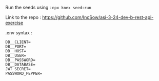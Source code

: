 Run the seeds using  :
`npx knex seed:run`

Link to the repo : https://github.com/IncSow/asi-3-24-dev-b-rest-api-exercise


.env syntax :
```
DB__CLIENT=
DB__PORT=
DB__HOST=
DB__USER=
DB__PASSWORD=
DB__DATABASE=
JWT_SECRET=
PASSWORD_PEPPER=
```
